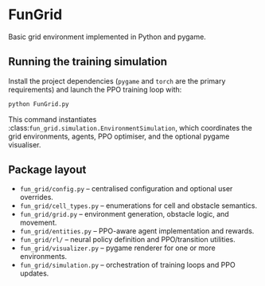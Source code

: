 # FunGrid

Basic grid environment implemented in Python and pygame.

## Running the training simulation

Install the project dependencies (``pygame`` and ``torch`` are the primary
requirements) and launch the PPO training loop with:

```bash
python FunGrid.py
```

This command instantiates :class:`fun_grid.simulation.EnvironmentSimulation`,
which coordinates the grid environments, agents, PPO optimiser, and the optional
pygame visualiser.

## Package layout

- ``fun_grid/config.py`` – centralised configuration and optional user overrides.
- ``fun_grid/cell_types.py`` – enumerations for cell and obstacle semantics.
- ``fun_grid/grid.py`` – environment generation, obstacle logic, and movement.
- ``fun_grid/entities.py`` – PPO-aware agent implementation and rewards.
- ``fun_grid/rl/`` – neural policy definition and PPO/transition utilities.
- ``fun_grid/visualizer.py`` – pygame renderer for one or more environments.
- ``fun_grid/simulation.py`` – orchestration of training loops and PPO updates.

